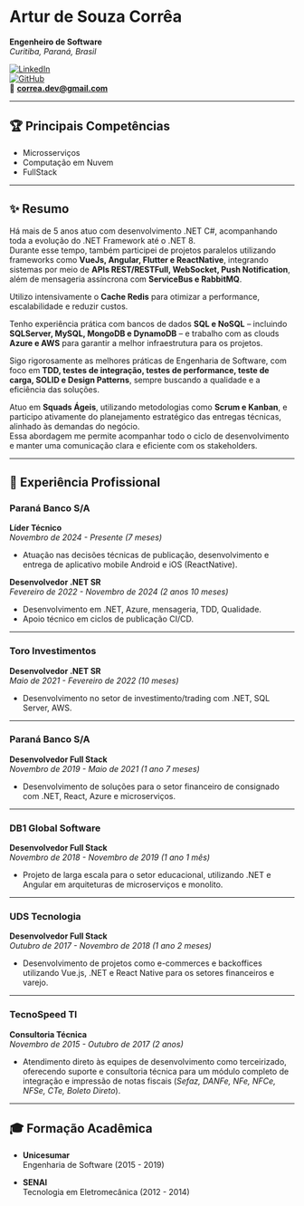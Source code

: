 # Artur de Souza Corrêa  
**Engenheiro de Software**  
*Curitiba, Paraná, Brasil*  

[![LinkedIn](https://img.shields.io/badge/LinkedIn-Artur%20de%20Souza%20Corrêa-blue)](https://www.linkedin.com/in/artur-de-souza-corr%C3%AAa-b42028158)  
[![GitHub](https://img.shields.io/badge/GitHub-correriadev-black)](https://github.com/correriadev)  
📧 **correa.dev@gmail.com**  

---

## 🏆 **Principais Competências**  
- Microsserviços  
- Computação em Nuvem  
- FullStack  

---

## ✨ **Resumo**  
Há mais de 5 anos atuo com desenvolvimento .NET C#, acompanhando toda a evolução do .NET Framework até o .NET 8.  
Durante esse tempo, também participei de projetos paralelos utilizando frameworks como **VueJs, Angular, Flutter e ReactNative**, integrando sistemas por meio de **APIs REST/RESTFull, WebSocket, Push Notification**, além de mensageria assíncrona com **ServiceBus e RabbitMQ**.  

Utilizo intensivamente o **Cache Redis** para otimizar a performance, escalabilidade e reduzir custos.  

Tenho experiência prática com bancos de dados **SQL e NoSQL** – incluindo **SQLServer, MySQL, MongoDB e DynamoDB** – e trabalho com as clouds **Azure e AWS** para garantir a melhor infraestrutura para os projetos.  

Sigo rigorosamente as melhores práticas de Engenharia de Software, com foco em **TDD, testes de integração, testes de performance, teste de carga, SOLID e Design Patterns**, sempre buscando a qualidade e a eficiência das soluções.  

Atuo em **Squads Ágeis**, utilizando metodologias como **Scrum e Kanban**, e participo ativamente do planejamento estratégico das entregas técnicas, alinhado às demandas do negócio.  
Essa abordagem me permite acompanhar todo o ciclo de desenvolvimento e manter uma comunicação clara e eficiente com os stakeholders.  

---

## 🏢 **Experiência Profissional**  

### **Paraná Banco S/A**  
**Líder Técnico**  
*Novembro de 2024 - Presente (7 meses)*  
- Atuação nas decisões técnicas de publicação, desenvolvimento e entrega de aplicativo mobile Android e iOS (ReactNative).  

**Desenvolvedor .NET SR**  
*Fevereiro de 2022 - Novembro de 2024 (2 anos 10 meses)*  
- Desenvolvimento em .NET, Azure, mensageria, TDD, Qualidade.  
- Apoio técnico em ciclos de publicação CI/CD.  

---

### **Toro Investimentos**  
**Desenvolvedor .NET SR**  
*Maio de 2021 - Fevereiro de 2022 (10 meses)*  
- Desenvolvimento no setor de investimento/trading com .NET, SQL Server, AWS.  

---

### **Paraná Banco S/A**  
**Desenvolvedor Full Stack**  
*Novembro de 2019 - Maio de 2021 (1 ano 7 meses)*  
- Desenvolvimento de soluções para o setor financeiro de consignado com .NET, React, Azure e microserviços.  

---

### **DB1 Global Software**  
**Desenvolvedor Full Stack**  
*Novembro de 2018 - Novembro de 2019 (1 ano 1 mês)*  
- Projeto de larga escala para o setor educacional, utilizando .NET e Angular em arquiteturas de microserviços e monolito.  

---

### **UDS Tecnologia**  
**Desenvolvedor Full Stack**  
*Outubro de 2017 - Novembro de 2018 (1 ano 2 meses)*  
- Desenvolvimento de projetos como e-commerces e backoffices utilizando Vue.js, .NET e React Native para os setores financeiros e varejo.  

---

### **TecnoSpeed TI**  
**Consultoria Técnica**  
*Novembro de 2015 - Outubro de 2017 (2 anos)*  
- Atendimento direto às equipes de desenvolvimento como terceirizado, oferecendo suporte e consultoria técnica para um módulo completo de integração e impressão de notas fiscais (*Sefaz, DANFe, NFe, NFCe, NFSe, CTe, Boleto Direto*).  

---

## 🎓 **Formação Acadêmica**  

- **Unicesumar**  
  Engenharia de Software (2015 - 2019)  

- **SENAI**  
  Tecnologia em Eletromecânica (2012 - 2014)  
